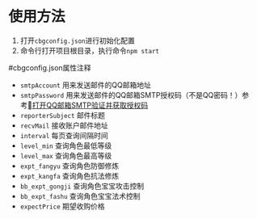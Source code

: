 # 使用方法
1. 打开`cbgconfig.json`进行初始化配置
2. 命令行打开项目根目录，执行命令`npm start`

#cbgconfig.json属性注释
+ `smtpAccount` 用来发送邮件的QQ邮箱地址
+ `smtpPassword` 用来发送邮件的QQ邮箱SMTP授权码（不是QQ密码！）参考[打开QQ邮箱SMTP验证并获取授权码](https://jingyan.baidu.com/article/6d704a133a245f28db51caf5.html)
+ `reporterSubject` 邮件标题
+ `recvMail` 接收账户邮件地址
+ `interval` 每页查询间隔时间
+ `level_min` 查询角色最低等级
+ `level_max` 查询角色最高等级
+ `expt_fangyu` 查询角色防御修炼
+ `expt_kangfa` 查询角色抗法修炼
+ `bb_expt_gongji` 查询角色宝宝攻击控制
+ `bb_expt_fashu` 查询角色宝宝法术控制
+ `expectPrice` 期望收购价格